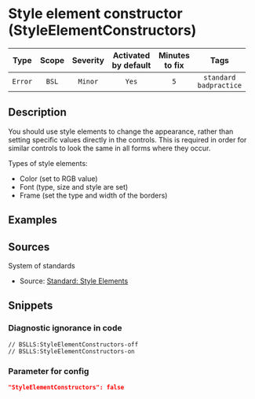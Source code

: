 # Style element constructor (StyleElementConstructors)

Type | Scope | Severity | Activated<br>by default | Minutes<br>to fix | Tags
:-: | :-: | :-: | :-: | :-: | :-:
`Error` | `BSL` | `Minor` | `Yes` | `5` | `standard`<br>`badpractice`

<!-- Блоки выше заполняются автоматически, не трогать -->

## Description

You should use style elements to change the appearance, rather than setting specific values directly in the controls. This is required in order for similar controls to look the same in all forms where they occur.

Types of style elements:

- Color (set to RGB value)
- Font (type, size and style are set)
- Frame (set the type and width of the borders)

## Examples

<!-- В данном разделе приводятся примеры, на которые диагностика срабатывает, а также можно привести пример, как можно исправить ситуацию -->

## Sources

System of standards

- Source: [Standard: Style Elements](https://its.1c.ru/db/v8std#content:667:hdoc)

## Snippets

<!-- Блоки ниже заполняются автоматически, не трогать -->

### Diagnostic ignorance in code

```bsl
// BSLLS:StyleElementConstructors-off
// BSLLS:StyleElementConstructors-on
```

### Parameter for config

```json
"StyleElementConstructors": false
```
